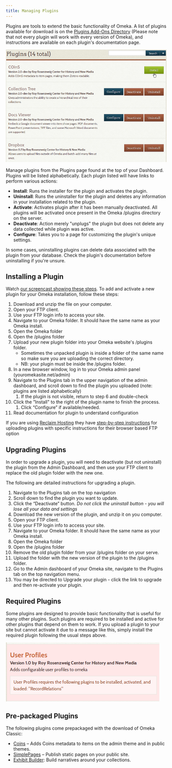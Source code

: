 ```yaml
---
title: Managing Plugins
---
```

Plugins are tools to extend the basic functionality of Omeka. A list of plugins available for download is on the [Plugins Add-Ons Directory](http://omeka.org/add-ons/plugins/) (Please note that not every plugin will work with every version of Omeka), and instructions are available on each plugin's documentation page.

![Plugins page](/doc_files/Plugins.png)  

Manage plugins from the Plugins page found at the top of your Dashboard. Plugins will be listed alphabetically.  Each plugin listed will have links to perform various actions:

-   **Install**: Runs the installer for the plugin and activates the plugin.
-   **Uninstall**: Runs the uninstaller for the plugin and deletes any information in your installation related to the plugin.
-   **Activate**: Activates plugin after it has been manually deactivated. All plugins will be activated once present in the Omeka /plugins directory on the server. 
-   **Deactivate**: Action merely "unplugs" the plugin but does not delete any data collected while plugin was active. 
-   **Configure**: Takes you to a page for customizing the plugin's unique settings.

In some cases, uninstalling plugins can delete data associated with the plugin from your database. Check the plugin's documentation before uninstalling if you're unsure. 

Installing a Plugin
-------------------
Watch [our screencast showing these steps](https://vimeo.com/153819886). To add and activate a new plugin for your Omeka installation, follow these steps: 

1.  Download and unzip the file on your computer.
2.  Open your FTP client.
3.  Use your FTP login info to access your site.
4.  Navigate to your Omeka folder. It should have the same name as your Omeka install. 
5. Open the Omeka folder
6.  Open the /plugins folder
7.  Upload your new plugin folder into your Omeka website's /plugins folder. 
    - Sometimes the unpacked plugin is inside a folder of the same name so make sure you are uploading the correct directory. 
    - NB: your plugin must be inside the /plugins folder.
7.  In a new browser window, log in to your Omeka admin panel (youromekasite.net/admin)
8.  Navigate to the Plugins tab in the upper navigation of the admin dashboard, and scroll down to find the plugin you uploaded (note: plugins are listed alphabetically)
    1.  If the plugin is not visible, return to step 6 and double-check
9.  Click the ”Install" to the right of the plugin name to finish the process.
    1.  Click “Configure” if available/needed.
10. Read documentation for plugin to understand configuration

If you are using [Reclaim Hosting](https://reclaimhosting.com/) they have [step-by-step instructions](http://docs.reclaimhosting.com/omeka/uploading-plugins-to-omeka) for uploading plugins with specific instructions for their browser based FTP option

Upgrading Plugins
-----------------
In order to upgrade a plugin, you will need to deactivate (but not uninstall) the plugin from the Admin Dashboard, and then use your FTP client to replace the old plugin folder with the new one. 

The following are detailed instructions for upgrading a plugin. 

1. Navigate to the Plugins tab on the top navigation 
1. Scroll down to find the plugin you want to update.
1. Click the “Deactivate” button. *Do not click the uninstall button - you will lose all your data and settings*
1. Download the new version of the plugin, and unzip it on you computer. 
1. Open your FTP client. 
1. Use your FTP login info to access your site.
1. Navigate to your Omeka folder. It should have the same name as your Omeka install. 
1. Open the Omeka folder
1. Open the /plugins folder 
1. Remove the old plugin folder from your /plugins folder on your serve.
1. Upload the folder with the new version of the plugin to the /plugins folder. 
1. Go to the Admin dashboard of your Omeka site, navigate to the Plugins tab on the top navigation menu.
1. You may be directed to Upgrade your plugin - click the link to upgrade and then re-activate your plugin.

Required Plugins
----------------
Some plugins are designed to provide basic functionality that is useful for many other plugins. Such plugins are required to be installed and active for other plugins that depend on them to work. If you upload a plugin to your site but cannot activate it due to a message like this, simply install the required plugin following the usual steps above.

![Example of a plugin which requires another plugin to be installed before it can be activated](/doc_files/pluginRequired.png) 

Pre-packaged Plugins
--------------------
The following plugins come prepackaged with the download of Omeka Classic: 

-   [Coins](/Plugins/Coins_2.0.md) – Adds Coins metadata to items on the admin theme and in public themes.
-   [SimplePages](/Plugins/SimplePages_2.0.md) – Publish static pages on your public site.
-   [Exhibit Builder](/Plugins/ExhibitBuilder_2.0.md): Build narratives around your collections.